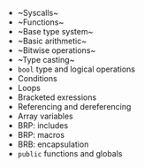 - ~Syscalls~
- ~Functions~
- ~Base type system~
- ~Basic arithmetic~
- ~Bitwise operations~
- ~Type casting~
- `bool` type and logical operations
- Conditions
- Loops
- Bracketed exressions
- Referencing and dereferencing
- Array variables
- BRP: includes
- BRP: macros
- BRB: encapsulation
- `public` functions and globals